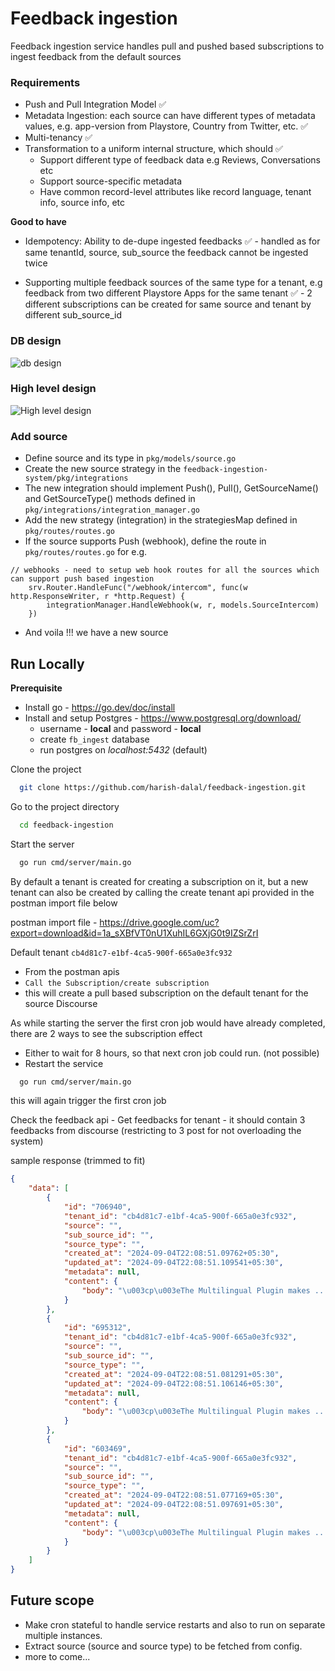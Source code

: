 
# Feedback ingestion

Feedback ingestion service handles pull and pushed based subscriptions to ingest feedback from the default sources
### Requirements
- Push and Pull Integration Model ✅
- Metadata Ingestion: each source can have different types of metadata values, e.g. app-version from Playstore, Country from Twitter, etc. ✅
- Multi-tenancy ✅
- Transformation to a uniform internal structure, which should ✅
    - Support different type of feedback data e.g Reviews, Conversations etc
    - Support source-specific metadata
    - Have common record-level attributes like record language, tenant info, source info, etc

**Good to have**
- Idempotency: Ability to de-dupe ingested feedbacks ✅ - handled as for same tenantId, source, sub_source the feedback cannot be ingested twice

- Supporting multiple feedback sources of the same type for a tenant, e.g feedback
from two different Playstore Apps for the same tenant ✅ - 2 different subscriptions can be created for same source and tenant by different sub_source_id

### DB design

![db design](https://i.ibb.co/JqSqkj7/fb-ingest-public.png)
### High level design

![High level design]([https://i.ibb.co/MpSCJWP/fb-ingest-excali.png](https://github.com/harish-dalal/feedback-ingestion/blob/main/assets/fb-ingest-excali.png))
### Add source
- Define source and its type in ```pkg/models/source.go```
- Create the new source strategy in the ```feedback-ingestion-system/pkg/integrations ```
- The new integration should implement Push(), Pull(), GetSourceName() and GetSourceType() methods defined in ```pkg/integrations/integration_manager.go```
- Add the new strategy (integration) in the strategiesMap defined in ```pkg/routes/routes.go```
- If the source supports Push (webhook), define the route in ```pkg/routes/routes.go``` for e.g. 
```
// webhooks - need to setup web hook routes for all the sources which can support push based ingestion
	srv.Router.HandleFunc("/webhook/intercom", func(w http.ResponseWriter, r *http.Request) {
		integrationManager.HandleWebhook(w, r, models.SourceIntercom)
	})
```

- And voila !!! we have a new source
## Run Locally

**Prerequisite**
- Install go - https://go.dev/doc/install 
- Install and setup Postgres - https://www.postgresql.org/download/
    - username - **local** and password - **local**
    - create ```fb_ingest``` database
    - run postgres on _localhost:5432_ (default)


Clone the project

```bash
  git clone https://github.com/harish-dalal/feedback-ingestion.git
```

Go to the project directory

```bash
  cd feedback-ingestion
```

Start the server

```bash
  go run cmd/server/main.go
```

By default a tenant is created for creating a subscription on it, but a new tenant can also be created by calling the create tenant api provided in the postman import file below

postman import file - https://drive.google.com/uc?export=download&id=1a_sXBfVT0nU1XuhIL6GXjG0t9IZSrZrI

Default tenant ```cb4d81c7-e1bf-4ca5-900f-665a0e3fc932```

- From the postman apis 
- ```Call the Subscription/create subscription```
- this will create a pull based subscription on the default tenant for the source Discourse   

As while starting the server the first cron job would have already completed, there are 2 ways to see the subscription effect
- Either to wait for 8 hours, so that next cron job could run. (not possible)
- Restart the service
```bash
  go run cmd/server/main.go
``` 
this will again trigger the first cron job

Check the feedback api - Get feedbacks for tenant - it should contain 3 feedbacks from discourse (restricting to 3 post for not overloading the system)

sample response (trimmed to fit)

```json
{
    "data": [
        {
            "id": "706940",
            "tenant_id": "cb4d81c7-e1bf-4ca5-900f-665a0e3fc932",
            "source": "",
            "sub_source_id": "",
            "source_type": "",
            "created_at": "2024-09-04T22:08:51.09762+05:30",
            "updated_at": "2024-09-04T22:08:51.109541+05:30",
            "metadata": null,
            "content": {
                "body": "\u003cp\u003eThe Multilingual Plugin makes ...."
            }
        },
        {
            "id": "695312",
            "tenant_id": "cb4d81c7-e1bf-4ca5-900f-665a0e3fc932",
            "source": "",
            "sub_source_id": "",
            "source_type": "",
            "created_at": "2024-09-04T22:08:51.081291+05:30",
            "updated_at": "2024-09-04T22:08:51.106146+05:30",
            "metadata": null,
            "content": {
                "body": "\u003cp\u003eThe Multilingual Plugin makes ...."
            }
        },
        {
            "id": "603469",
            "tenant_id": "cb4d81c7-e1bf-4ca5-900f-665a0e3fc932",
            "source": "",
            "sub_source_id": "",
            "source_type": "",
            "created_at": "2024-09-04T22:08:51.077169+05:30",
            "updated_at": "2024-09-04T22:08:51.097691+05:30",
            "metadata": null,
            "content": {
                "body": "\u003cp\u003eThe Multilingual Plugin makes ...."
            }
        }
    ]
}
```



## Future scope
- Make cron stateful to handle service restarts and also to run on separate multiple instances.
- Extract source (source and source type) to be fetched from config.
- more to come...
